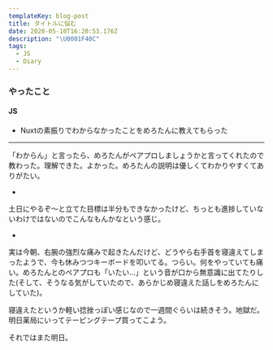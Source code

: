 ```yaml
---
templateKey: blog-post
title: タイトルに悩む
date: 2020-05-10T16:20:53.176Z
description: "\U0001F40C"
tags:
  - JS
  - Diary
---
```

### やったこと

#### JS

* Nuxtの素振りでわからなかったことをめろたんに教えてもらった

-----

「わからん」と言ったら、めろたんがペアプロしましょうかと言ってくれたので教わった。理解できた。よかった。めろたんの説明は優しくてわかりやすくてありがたい。


*

土日にやるぞ〜と立てた目標は半分もできなかったけど、ちっとも進捗していないわけではないのでこんなもんかなという感じ。

*

実は今朝、右腕の強烈な痛みで起きたんだけど、どうやら右手首を寝違えてしまったようで、今も休みつつキーボードを叩いてる。つらい。何をやっていても痛い。めろたんとのペアプロも「いたい…」という音が口から無意識に出てたりした(そして、そうなる気がしていたので、あらかじめ寝違えた話しをめろたんにしていた)。

寝違えたというか軽い捻挫っぽい感じなので一週間ぐらいは続きそう。地獄だ。
明日薬局にいってテーピングテープ買ってこよう。

それではまた明日。
